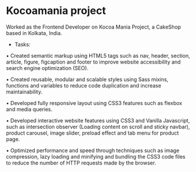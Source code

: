 # Kocoamania project

Worked as the Frontend Developer on Kocoa Mania Project, a CakeShop based in Kolkata, India.

- Tasks:

• Created semantic markup using HTML5 tags such as nav, header, section, article, figure, figcaption and footer to improve website accessibility and search engine optimization (SEO).

• Created reusable, modular and scalable styles using Sass mixins, functions and variables to reduce code duplication and increase maintainability.

• Developed fully responsive layout using CSS3 features such as flexbox and media queries.

• Developed interactive website features using CSS3 and Vanilla Javascript, such as intersection observer (Loading content on scroll and sticky navbar), product carousel, image slider, preload effect and tab menu for product page.

• Optimized performance and speed through techniques such as image compression, lazy loading and minifying and bundling the CSS3 code files to reduce the number of HTTP requests made by the browser.
